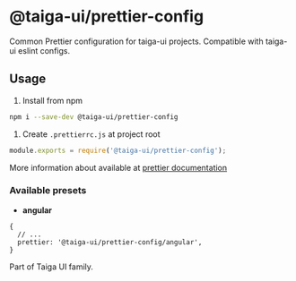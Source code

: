 # @taiga-ui/prettier-config

Common Prettier configuration for taiga-ui projects. Compatible with taiga-ui eslint configs.

## Usage

1. Install from npm

```bash
npm i --save-dev @taiga-ui/prettier-config
```

1. Create `.prettierrc.js` at project root

```js
module.exports = require('@taiga-ui/prettier-config');
```

More information about available at
[prettier documentation](https://prettier.io/docs/en/configuration.html#sharing-configurations)

### Available presets

- **angular**

```json5
{
  // ...
  prettier: '@taiga-ui/prettier-config/angular',
}
```

Part of Taiga UI family.
